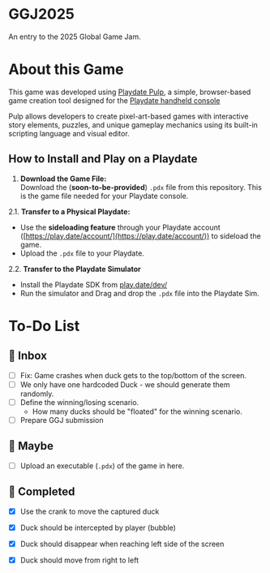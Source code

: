# GGJ2025
An entry to the 2025 Global Game Jam.

# About this Game

This game was developed using [Playdate Pulp](https://play.date/pulp/), a simple, browser-based game creation tool designed for the [Playdate handheld console](https://play.date/)

Pulp allows developers to create pixel-art-based games with interactive story elements, puzzles, and unique gameplay mechanics using its built-in scripting language and visual editor.

## How to Install and Play on a Playdate

1. **Download the Game File:**  
   Download the (**soon-to-be-provided**) `.pdx` file from this repository. This is the game file needed for your Playdate console.

2.1. **Transfer to a Physical Playdate:**  
   - Use the **sideloading feature** through your Playdate account ([https://play.date/account/](https://play.date/account/)) to sideload the game.  
   - Upload the `.pdx` file to your Playdate.

2.2. **Transfer to the Playdate Simulator**  
   - Install the Playdate SDK from [play.date/dev/](https://play.date/dev/)
   - Run the simulator and Drag and drop the `.pdx` file into the Playdate Sim.

# To-Do List

## 📅 Inbox
- [ ] Fix: Game crashes when duck gets to the top/bottom of the screen.
- [ ] We only have one hardcoded Duck - we should generate them randomly.
- [ ] Define the winning/losing scenario. 
  - How many ducks should be "floated" for the winning scenario.
- [ ] Prepare GGJ submission

## 🤔 Maybe
- [ ] Upload an executable (`.pdx`) of the game in here.

## 🌟 Completed
- [x] Use the crank to move the captured duck
- [x] Duck should be intercepted by player (bubble)
- [x] Duck should disappear when reaching left side of the screen
- [x] Duck should move from right to left

